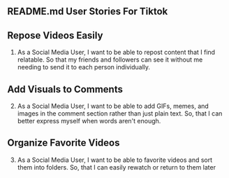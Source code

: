 ## README.md User Stories For Tiktok


## Repose Videos Easily
1. As a Social Media User, I want to be able to repost content that I find relatable. So that my friends and followers can see it without me needing to send it to each person individually.

## Add Visuals to Comments
2. As a Social Media User, I want to be able to add GIFs, memes, and images in the comment section rather than just plain text.
So, that I can better express myself when words aren't enough.

## Organize Favorite Videos
3. As a Social Media User, I want to be able to favorite videos and sort them into folders. So, that I can easily rewatch or return to them later